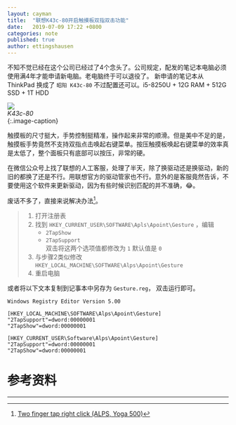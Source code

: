 ```yaml
---
layout: cayman
title:  "联想K43c-80开启触摸板双指双击功能"
date:   2019-07-09 17:22 +0800
categories: note
published: true
author: ettingshausen
---   
```



不知不觉已经在这个公司已经过了4个念头了。公司规定，配发的笔记本电脑必须使用满4年才能申请新电脑。老电脑终于可以退役了。 新申请的笔记本从 ThinkPad 换成了 `昭阳 K43c-80` 不过配置还可以。i5-8250U + 12G RAM + 512G SSD + 1T HDD

![](https://user-images.githubusercontent.com/9806325/60888954-7a25e080-a28a-11e9-8fff-18621cf2cd14.png)  
*K43c-80*  
{:.image-caption}  

触摸板的尺寸挺大，手势控制挺精准，操作起来非常的顺滑。但是美中不足的是，触摸板手势竟然不支持双指点击唤起右键菜单。按压触摸板唤起右键菜单的效率真是太低了，整个面板只有底部可以按压，非常的硬。  

在微信公众号上找了联想的人工客服，处理了半天，除了换驱动还是换驱动，新的旧的都换了还是不行。用联想官方的驱动管家也不行。意外的是客服竟然告诉，不要使用这个软件来更新驱动，因为有些时候识别匹配的并不准确，:joy:。  

废话不多了，直接来说解决办法[^forum]。  

>1. 打开注册表  
>2. 找到 `HKEY_CURRENT_USER\SOFTWARE\Apls\Apoint\Gesture` ，编辑  
>    - `2TapShow` 
>    - `2TapSupport`  
>双击将这两个选项值都修改为 `1` 默认值是 `0`     
>3. 与步骤2类似修改 `HKEY_LOCAL_MACHINE\SOFTWARE\Alps\Apoint\Gesture`  
>4. 重启电脑
  
或者将以下文本复制到记事本中另存为 `Gesture.reg`， 双击运行即可。
```
Windows Registry Editor Version 5.00

[HKEY_LOCAL_MACHINE\SOFTWARE\Alps\Apoint\Gesture]
"2TapSupport"=dword:00000001
"2TapShow"=dword:00000001

[HKEY_CURRENT_USER\Software\Alps\Apoint\Gesture]
"2TapSupport"=dword:00000001
"2TapShow"=dword:00000001
```  

# 参考资料
--- 
[^forum]: [Two finger tap right click (ALPS, Yoga 500)](https://forums.lenovo.com/t5/Lenovo-Yoga-Series-Notebooks/Two-finger-tap-right-click-ALPS-Yoga-500-Here-s-howto/td-p/2262919)

